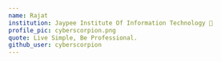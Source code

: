 ```yaml
---
name: Rajat
institution: Jaypee Institute Of Information Technology 🚩
profile_pic: cyberscorpion.png
quote: Live Simple, Be Professional.
github_user: cyberscorpion
---
```

